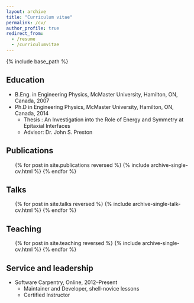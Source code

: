 ```yaml
---
layout: archive
title: "Curriculum vitae"
permalink: /cv/
author_profile: true
redirect_from:
  - /resume
  - /curriculumvitae
---
```


{% include base_path %}

## Education

* B.Eng. in Engineering Physics, McMaster University, Hamilton, ON, Canada, 2007
* Ph.D in Engineering Physics, McMaster University, Hamilton, ON, Canada, 2014
  * Thesis : An Investigation into the Role of Energy and Symmetry at Epitaxial Interfaces
  * Advisor: Dr. John S. Preston

## Publications

  <ul>{% for post in site.publications reversed %}
    {% include archive-single-cv.html %}
  {% endfor %}</ul>
  
## Talks

  <ul>{% for post in site.talks reversed %}
    {% include archive-single-talk-cv.html %}
  {% endfor %}</ul>
  
## Teaching

  <ul>{% for post in site.teaching reversed %}
    {% include archive-single-cv.html %}
  {% endfor %}</ul>
  
## Service and leadership

* Software Carpentry, Online, 2012&ndash;Present
  * Maintainer and Developer, shell-novice lessons
  * Certified Instructor

